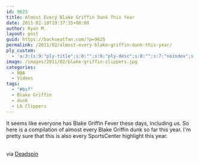 ```yaml
---
id: 9625
title: Almost Every Blake Griffin Dunk This Year
date: 2011-02-18T19:37:35+00:00
author: Ryan M.
layout: post
guid: https://backseatfan.com/?p=9625
permalink: /2011/02/almost-every-blake-griffin-dunk-this-year/
ply_custom:
  - 'a:3:{s:9:"ply-title";s:0:"";s:8:"ply-desc";s:0:"";s:7:"noindex";s:0:"";}'
image: /images/2011/02/blake-griffin-clippers.jpg
categories:
  - NBA
  - Videos
tags:
  - "#bsf"
  - Blake Griffin
  - dunk
  - LA Clippers
---
```


<div class="entry">
  <p>
    It seems like everyone has Blake Griffin Fever these days, including us. So here is a compilation of almost every Blake Griffin dunk so far this year. I'm pretty sure that this is also every SportsCenter highlight this year.
  </p>

  <p>
    <br /> via <a href="https://www.deadspin.com">Deadspin</a>
  </p>
</div>

